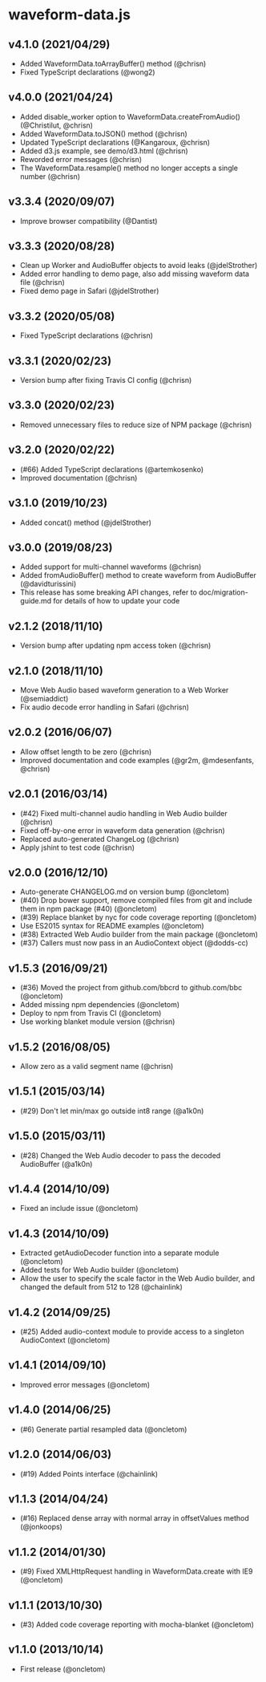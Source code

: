 # waveform-data.js

## v4.1.0 (2021/04/29)

 * Added WaveformData.toArrayBuffer() method (@chrisn)
 * Fixed TypeScript declarations (@wong2)

## v4.0.0 (2021/04/24)

 * Added disable_worker option to WaveformData.createFromAudio()
   (@Christilut, @chrisn)
 * Added WaveformData.toJSON() method (@chrisn)
 * Updated TypeScript declarations (@Kangaroux, @chrisn)
 * Added d3.js example, see demo/d3.html (@chrisn)
 * Reworded error messages (@chrisn)
 * The WaveformData.resample() method no longer accepts a single number
   (@chrisn)

## v3.3.4 (2020/09/07)

 * Improve browser compatibility (@Dantist)

## v3.3.3 (2020/08/28)

 * Clean up Worker and AudioBuffer objects to avoid leaks (@jdelStrother)
 * Added error handling to demo page, also add missing waveform data file
   (@chrisn)
 * Fixed demo page in Safari (@jdelStrother)

## v3.3.2 (2020/05/08)

 * Fixed TypeScript declarations (@chrisn)

## v3.3.1 (2020/02/23)

 * Version bump after fixing Travis CI config (@chrisn)

## v3.3.0 (2020/02/23)

 * Removed unnecessary files to reduce size of NPM package (@chrisn)

## v3.2.0 (2020/02/22)

 * (#66) Added TypeScript declarations (@artemkosenko)
 * Improved documentation (@chrisn)

## v3.1.0 (2019/10/23)

 * Added concat() method (@jdelStrother)

## v3.0.0 (2019/08/23)

 * Added support for multi-channel waveforms (@chrisn)
 * Added fromAudioBuffer() method to create waveform from AudioBuffer
   (@davidturissini)
 * This release has some breaking API changes, refer to doc/migration-guide.md
   for details of how to update your code

## v2.1.2 (2018/11/10)

 * Version bump after updating npm access token (@chrisn)

## v2.1.0 (2018/11/10)

 * Move Web Audio based waveform generation to a Web Worker (@semiaddict)
 * Fix audio decode error handling in Safari (@chrisn)

## v2.0.2 (2016/06/07)

 * Allow offset length to be zero (@chrisn)
 * Improved documentation and code examples (@gr2m, @mdesenfants, @chrisn)

## v2.0.1 (2016/03/14)

 * (#42) Fixed multi-channel audio handling in Web Audio builder (@chrisn)
 * Fixed off-by-one error in waveform data generation (@chrisn)
 * Replaced auto-generated ChangeLog (@chrisn)
 * Apply jshint to test code (@chrisn)

## v2.0.0 (2016/12/10)

 * Auto-generate CHANGELOG.md on version bump (@oncletom)
 * (#40) Drop bower support, remove compiled files from git and include them in
   npm package (#40) (@oncletom)
 * (#39) Replace blanket by nyc for code coverage reporting (@oncletom)
 * Use ES2015 syntax for README examples (@oncletom)
 * (#38) Extracted Web Audio builder from the main package (@oncletom)
 * (#37) Callers must now pass in an AudioContext object (@dodds-cc)

## v1.5.3 (2016/09/21)

 * (#36) Moved the project from github.com/bbcrd to github.com/bbc (@oncletom)
 * Added missing npm dependencies (@oncletom)
 * Deploy to npm from Travis CI (@oncletom)
 * Use working blanket module version (@chrisn)

## v1.5.2 (2016/08/05)

 * Allow zero as a valid segment name (@chrisn)

## v1.5.1 (2015/03/14)

 * (#29) Don't let min/max go outside int8 range (@a1k0n)

## v1.5.0 (2015/03/11)

 * (#28) Changed the Web Audio decoder to pass the decoded AudioBuffer (@a1k0n)

## v1.4.4 (2014/10/09)

 * Fixed an include issue (@oncletom)

## v1.4.3 (2014/10/09)

 * Extracted getAudioDecoder function into a separate module (@oncletom)
 * Added tests for Web Audio builder (@oncletom)
 * Allow the user to specify the scale factor in the Web Audio builder, and
   changed the default from 512 to 128 (@chainlink)

## v1.4.2 (2014/09/25)

 * (#25) Added audio-context module to provide access to a singleton
   AudioContext (@oncletom)

## v1.4.1 (2014/09/10)

 * Improved error messages (@oncletom)

## v1.4.0 (2014/06/25)

 * (#6) Generate partial resampled data (@oncletom)

## v1.2.0 (2014/06/03)

 * (#19) Added Points interface (@chainlink)

## v1.1.3 (2014/04/24)

 * (#16) Replaced dense array with normal array in offsetValues method
   (@jonkoops)

## v1.1.2 (2014/01/30)

 * (#9) Fixed XMLHttpRequest handling in WaveformData.create with IE9
   (@oncletom)

## v1.1.1 (2013/10/30)

 * (#3) Added code coverage reporting with mocha-blanket (@oncletom)

## v1.1.0 (2013/10/14)

 * First release (@oncletom)
